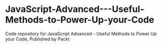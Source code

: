 # JavaScript-Advanced---Useful-Methods-to-Power-Up-your-Code
Code repository for JavaScript Advanced - Useful Methods to Power Up your Code, Published by Packt
